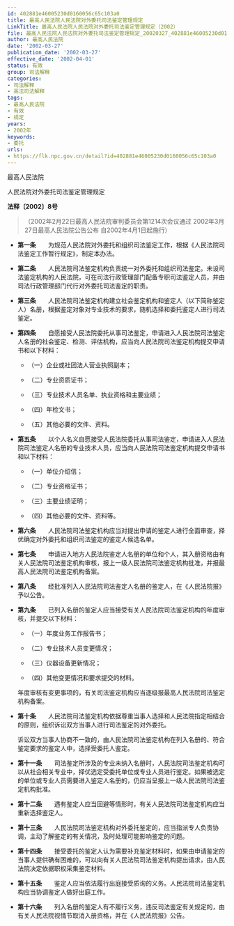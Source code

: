 ```yaml
---
id: 402881e46005230d0160056c65c103a0
title: 最高人民法院人民法院对外委托司法鉴定管理规定
LinkTitle: 最高人民法院人民法院对外委托司法鉴定管理规定（2002）
file: 最高人民法院人民法院对外委托司法鉴定管理规定_20020327_402881e46005230d0160056c65c103a0.docx
author: 最高人民法院
date: '2002-03-27'
publication_date: '2002-03-27'
effective_date: '2002-04-01'
status: 有效
group: 司法解释
categories:
- 司法解释
- 高法司法解释
tags:
- 最高人民法院
- 有效
- 规定
years:
- 2002年
keywords:
- 委托
urls:
- https://flk.npc.gov.cn/detail?id=402881e46005230d0160056c65c103a0
---
```


最高人民法院

人民法院对外委托司法鉴定管理规定

**法释〔2002〕8号**

> （2002年2月22日最高人民法院审判委员会第1214次会议通过 2002年3月27日最高人民法院公告公布 自2002年4月1日起施行）

- **第一条**　　为规范人民法院对外委托和组织司法鉴定工作，根据《人民法院司法鉴定工作暂行规定》，制定本办法。

- **第二条**　　人民法院司法鉴定机构负责统一对外委托和组织司法鉴定。未设司法鉴定机构的人民法院，可在司法行政管理部门配备专职司法鉴定人员，并由司法行政管理部门代行对外委托司法鉴定的职责。

- **第三条**　　人民法院司法鉴定机构建立社会鉴定机构和鉴定人（以下简称鉴定人）名册，根据鉴定对象对专业技术的要求，随机选择和委托鉴定人进行司法鉴定。

- **第四条**　　自愿接受人民法院委托从事司法鉴定，申请进入人民法院司法鉴定人名册的社会鉴定、检测、评估机构，应当向人民法院司法鉴定机构提交申请书和以下材料：

  - （一）企业或社团法人营业执照副本；

  - （二）专业资质证书；

  - （三）专业技术人员名单、执业资格和主要业绩；

  - （四）年检文书；

  - （五）其他必要的文件、资料。

- **第五条**　　以个人名义自愿接受人民法院委托从事司法鉴定，申请进入人民法院司法鉴定人名册的专业技术人员，应当向人民法院司法鉴定机构提交申请书和以下材料：

  - （一）单位介绍信；

  - （二）专业资格证书；

  - （三）主要业绩证明；

  - （四）其他必要的文件、资料等。

- **第六条**　　人民法院司法鉴定机构应当对提出申请的鉴定人进行全面审查，择优确定对外委托和组织司法鉴定的鉴定人候选名单。

- **第七条**　　申请进入地方人民法院鉴定人名册的单位和个人，其入册资格由有关人民法院司法鉴定机构审核，报上一级人民法院司法鉴定机构批准，并报最高人民法院司法鉴定机构备案。

- **第八条**　　经批准列入人民法院司法鉴定人名册的鉴定人，在《人民法院报》予以公告。

- **第九条**　　已列入名册的鉴定人应当接受有关人民法院司法鉴定机构的年度审核，并提交以下材料：

  - （一）年度业务工作报告书；

  - （二）专业技术人员变更情况；

  - （三）仪器设备更新情况；

  - （四）其他变更情况和要求提交的材料。

  年度审核有变更事项的，有关司法鉴定机构应当逐级报最高人民法院司法鉴定机构备案。

- **第十条**　　人民法院司法鉴定机构依据尊重当事人选择和人民法院指定相结合的原则，组织诉讼双方当事人进行司法鉴定的对外委托。

  诉讼双方当事人协商不一致的，由人民法院司法鉴定机构在列入名册的、符合鉴定要求的鉴定人中，选择受委托人鉴定。

- **第十一条**　　司法鉴定所涉及的专业未纳入名册时，人民法院司法鉴定机构可以从社会相关专业中，择优选定受委托单位或专业人员进行鉴定。如果被选定的单位或专业人员需要进入鉴定人名册的，仍应当呈报上一级人民法院司法鉴定机构批准。

- **第十二条**　　遇有鉴定人应当回避等情形时，有关人民法院司法鉴定机构应当重新选择鉴定人。

- **第十三条**　　人民法院司法鉴定机构对外委托鉴定的，应当指派专人负责协调，主动了解鉴定的有关情况，及时处理可能影响鉴定的问题。

- **第十四条**　　接受委托的鉴定人认为需要补充鉴定材料时，如果由申请鉴定的当事人提供确有困难的，可以向有关人民法院司法鉴定机构提出请求，由人民法院决定依据职权采集鉴定材料。

- **第十五条**　　鉴定人应当依法履行出庭接受质询的义务。人民法院司法鉴定机构应当协调鉴定人做好出庭工作。

- **第十六条**　　列入名册的鉴定人有不履行义务，违反司法鉴定有关规定的，由有关人民法院视情节取消入册资格，并在《人民法院报》公告。
